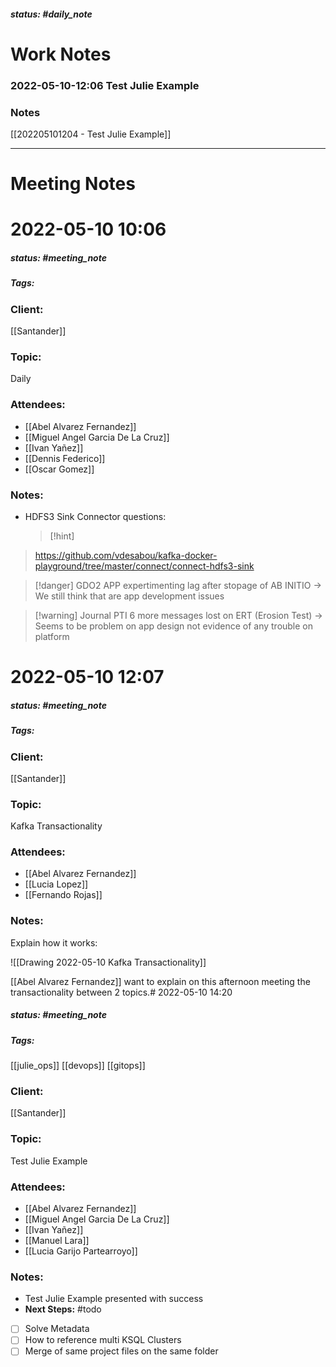 ##### status: #daily_note 

# Work Notes



### 2022-05-10-12:06 Test Julie Example

### Notes
[[202205101204 - Test Julie Example]]

---
# Meeting Notes
# 2022-05-10 10:06
##### status: #meeting_note
##### Tags:

### Client:
[[Santander]]
### Topic:
Daily
### Attendees:
* [[Abel Alvarez Fernandez]]
* [[Miguel Angel Garcia De La Cruz]]
* [[Ivan Yañez]]
* [[Dennis Federico]]
* [[Oscar Gomez]]
### Notes:

- HDFS3 Sink Connector questions:
  > [!hint]
> https://github.com/vdesabou/kafka-docker-playground/tree/master/connect/connect-hdfs3-sink

> [!danger] GDO2
> APP expertimenting lag after stopage of AB INITIO -> We still think that are app development issues

> [!warning] Journal PTI
>  6 more messages lost on ERT (Erosion Test) -> Seems to be problem on app design not evidence of any trouble on platform



# 2022-05-10 12:07
##### status: #meeting_note
##### Tags:

### Client:
[[Santander]]
### Topic:
Kafka Transactionality
### Attendees:
* [[Abel Alvarez Fernandez]]
* [[Lucia Lopez]]
* [[Fernando Rojas]]

### Notes:

Explain how it works:

![[Drawing 2022-05-10 Kafka Transactionality]]

[[Abel Alvarez Fernandez]] want to explain on this afternoon meeting the transactionality between 2 topics.# 2022-05-10 14:20

##### status: #meeting_note
##### Tags:
[[julie_ops]] [[devops]] [[gitops]]
### Client:
[[Santander]]
### Topic:
Test Julie Example
### Attendees:
* [[Abel Alvarez Fernandez]]
* [[Miguel Angel Garcia De La Cruz]]
* [[Ivan Yañez]]
* [[Manuel Lara]]
* [[Lucia Garijo Partearroyo]]
### Notes:

- Test Julie Example presented with success
- **Next Steps:**
 #todo 
- [ ] Solve Metadata
- [ ] How to reference multi KSQL Clusters
- [ ] Merge of same project files on the same folder
